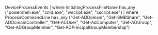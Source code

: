 DeviceProcessEvents
| where InitiatingProcessFileName has_any ("powershell.exe", "cmd.exe", "wscript.exe", "cscript.exe")
| where ProcessCommandLine has_any ("Get-ADDomain", "Get-SMBShare", "Get-ADDomainController", "Get-ADUser", "Get-AdComputer", "Get-ADGroup", "Get-ADGroupMember", "Get-ADPrincipalGroupMembership")
